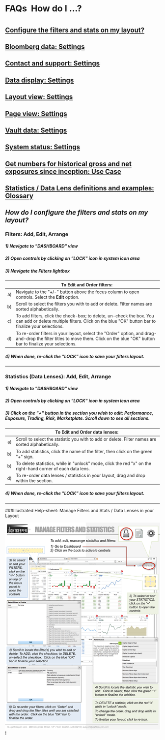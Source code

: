 # FAQs &#151; How do I ...?

## [Configure the filters and stats on my layout?](filters_and_statostocs__data_lenses_configuration.md)
## [Bloomberg data: Settings](#bloomberg_settings)
## [Contact and support: Settings](#contact_settings)
## [Data display: Settings](#display_settings)
## [Layout view: Settings](#layout_settings)
## [Page view: Settings](#page_settings)
## [Vault data: Settings](#vault_settings)
## [System status: Settings](#system_settings)
## [Get numbers for historical gross and net exposures since inception: Use Case](#historicalgross_usecase)
## [Statistics / Data Lens definitions and examples: Glossary](#glossary)

## _How do I configure the filters and stats on my layout?_ <a id="filters-stats"></a>
### Filters: Add, Edit, Arrange

##### 1) Navigate to "DASHBOARD" view
##### 2) Open controls by clicking on "LOCK" icon in system icon area
##### 3) Navigate the Filters lightbox

| |To **Edit** and **Order** filters: |
|----:|----|
|a) |Navigate to the "+/-" button above the focus column to open controls.  Select the **Edit** option.|
|b) |Scroll to select the filters you with to add or delete.  Filter names are sorted alphabetically.|
|c) |To add filters, click the check-box; to delete, un-check the box.  You can add or delete multiple filters. Click on the blue "OK" button bar to finalize your selections.|
|d) |To re-order filters in your layout, select the "Order" option, and drag-and-drop the filter titles to move them.  Click on the blue "OK" button bar to finalize your selections.|

##### 4) When done, re-click the "LOCK" icon to save your filters layout.
---

### Statistics (Data Lenses): Add, Edit, Arrange

##### 1) Navigate to "DASHBOARD" view
##### 2) Open controls by clicking on "LOCK" icon in system icon area
##### 3) Click on the "+" button in the section you wish to edit: Performance, Exposure, Trading, Risk, Marketplate.  Scroll down to see all sections.  

| |To **Edit** and **Order** data lenses: |
|----:|----|
|a) |Scroll to select the statistic you with to add or delete.  Filter names are sorted alphabetically.|
|b) |To add statistics, click the name of the filter, then click on the green "+" sign.|
|b) |To delete statistics, while in "unlock" mode, click the red "x" on the right-hand corner of each data lens.|
|d) |To re-order data lenses / statistics in your layout, drag and drop within the section.|

##### 4) When done, re-click the "LOCK" icon to save your filters layout.
---

###Illustrated Help-sheet: Manage Filters and Stats / Data Lenses in your Layout

![filters and stats illustrated guide](Lightkeeper_Stats-Filters-1.png)!